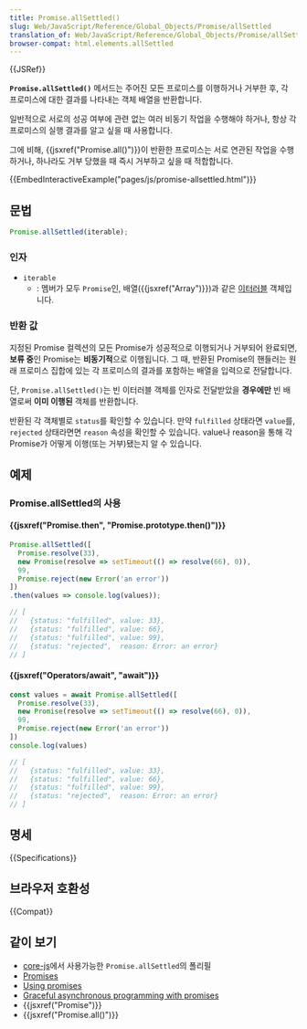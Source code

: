 ```yaml
---
title: Promise.allSettled()
slug: Web/JavaScript/Reference/Global_Objects/Promise/allSettled
translation_of: Web/JavaScript/Reference/Global_Objects/Promise/allSettled
browser-compat: html.elements.allSettled
---
```


{{JSRef}}

**`Promise.allSettled()`** 메서드는 주어진 모든 프로미스를 이행하거나 거부한 후, 각 프로미스에 대한 결과를 나타내는 객체 배열을 반환합니다.

일반적으로 서로의 성공 여부에 관련 없는 여러 비동기 작업을 수행해야 하거나, 항상 각 프로미스의 실행 결과를 알고 싶을 때 사용합니다.

그에 비해, {{jsxref("Promise.all()")}}이 반환한 프로미스는 서로 연관된 작업을 수행하거나, 하나라도 거부 당했을 때 즉시 거부하고 싶을 때 적합합니다.

{{EmbedInteractiveExample("pages/js/promise-allsettled.html")}}

## 문법

```js
Promise.allSettled(iterable);
```

### 인자

- `iterable`
  - : 멤버가 모두 `Promise`인, 배열({{jsxref("Array")}})과 같은 [이터러블](ko/docs/Web/JavaScript/Reference/Iteration_protocols) 객체입니다.

### 반환 값

지정된 Promise 컬렉션의 모든 Promise가 성공적으로 이행되거나 거부되어 완료되면, **보류 중**인 Promise는 **비동기적**으로 이행됩니다. 그 때, 반환된 Promise의 핸들러는 원래 프로미스 집합에 있는 각 프로미스의 결과를 포함하는 배열을 입력으로 전달합니다.

단, `Promise.allSettled()`는 빈 이터러블 객체를 인자로 전달받았을 **경우에만** 빈 배열로써 **이미 이행된** 객체를 반환합니다.

반환된 각 객체별로 `status`를 확인할 수 있습니다. 만약 `fulfilled` 상태라면 `value`를, `rejected` 상태라면면 `reason` 속성을 확인할 수 있습니다. value나 reason을 통해 각 Promise가 어떻게 이행(또는 거부)됐는지 알 수 있습니다.

## 예제

### Promise.allSettled의 사용

#### {{jsxref("Promise.then", "Promise.prototype.then()")}}

```js
Promise.allSettled([
  Promise.resolve(33),
  new Promise(resolve => setTimeout(() => resolve(66), 0)),
  99,
  Promise.reject(new Error('an error'))
])
.then(values => console.log(values));

// [
//   {status: "fulfilled", value: 33},
//   {status: "fulfilled", value: 66},
//   {status: "fulfilled", value: 99},
//   {status: "rejected",  reason: Error: an error}
// ]
```

#### {{jsxref("Operators/await", "await")}}

```js
const values = await Promise.allSettled([
  Promise.resolve(33),
  new Promise(resolve => setTimeout(() => resolve(66), 0)),
  99,
  Promise.reject(new Error('an error'))
])
console.log(values)

// [
//   {status: "fulfilled", value: 33},
//   {status: "fulfilled", value: 66},
//   {status: "fulfilled", value: 99},
//   {status: "rejected",  reason: Error: an error}
// ]
```

## 명세

{{Specifications}}

## 브라우저 호환성

{{Compat}}

## 같이 보기

- [core-js](https://github.com/zloirock/core-js#ecmascript-promise)에서 사용가능한 `Promise.allSettled`의 폴리필
- [Promises](/ko/docs/Archive/Add-ons/Techniques/Promises)
- [Using promises](/ko/docs/Web/JavaScript/Guide/Using_promises)
- [Graceful asynchronous programming with promises](/ko/docs/Learn/JavaScript/Asynchronous/Promises)
- {{jsxref("Promise")}}
- {{jsxref("Promise.all()")}}
